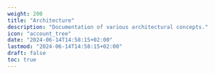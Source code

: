 ```yaml
---
weight: 200
title: "Architecture"
description: "Documentation of various architectural concepts."
icon: "account_tree"
date: "2024-06-14T14:58:15+02:00"
lastmod: "2024-06-14T14:58:15+02:00"
draft: false
toc: true
---
```

